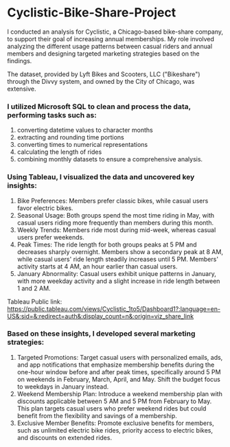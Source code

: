 # Cyclistic-Bike-Share-Project
I conducted an analysis for Cyclistic, a Chicago-based bike-share company, to support their goal of increasing annual memberships. My role involved analyzing the different usage patterns between casual riders and annual members and designing targeted marketing strategies based on the findings.

The dataset, provided by Lyft Bikes and Scooters, LLC ("Bikeshare") through the Divvy system, and owned by the City of Chicago, was extensive. 

### I utilized Microsoft SQL to clean and process the data, performing tasks such as:
1. converting datetime values to character months
2. extracting and rounding time portions
3. converting times to numerical representations
4. calculating the length of rides
5. combining monthly datasets to ensure a comprehensive analysis.
   
### Using Tableau, I visualized the data and uncovered key insights:
1. Bike Preferences: Members prefer classic bikes, while casual users favor electric bikes.
2. Seasonal Usage: Both groups spend the most time riding in May, with casual users riding more frequently than members during this month.
3. Weekly Trends: Members ride most during mid-week, whereas casual users prefer weekends.
4. Peak Times: The ride length for both groups peaks at 5 PM and decreases sharply overnight. Members show a secondary peak at 8 AM, while casual users' ride length steadily increases until 5 PM. Members' activity starts at 4 AM, an hour earlier than casual users.
5. January Abnormality: Casual users exhibit unique patterns in January, with more weekday activity and a slight increase in ride length between 1 and 2 AM.

Tableau Public link: https://public.tableau.com/views/Cyclistic_1to5/Dashboard1?:language=en-US&:sid=&:redirect=auth&:display_count=n&:origin=viz_share_link
   
### Based on these insights, I developed several marketing strategies:
1. Targeted Promotions: Target casual users with personalized emails, ads, and app notifications that emphasize membership benefits during the one-hour window before and after peak times, specifically around 5 PM on weekends in February, March, April, and May. Shift the budget focus to weekdays in January instead.
2. Weekend Membership Plan: Introduce a weekend membership plan with discounts applicable between 5 AM and 5 PM from February to May. This plan targets casual users who prefer weekend rides but could benefit from the flexibility and savings of a membership.
3. Exclusive Member Benefits: Promote exclusive benefits for members, such as unlimited electric bike rides, priority access to electric bikes, and discounts on extended rides.

